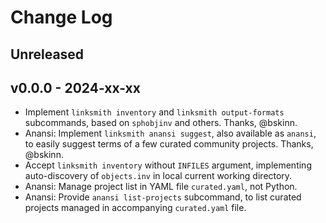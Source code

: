 # Change Log

## Unreleased

## v0.0.0 - 2024-xx-xx
- Implement `linksmith inventory` and `linksmith output-formats`
  subcommands, based on `sphobjinv` and others. Thanks, @bskinn.
- Anansi: Implement `linksmith anansi suggest`, also available as `anansi`,
  to easily suggest terms of a few curated community projects.
  Thanks, @bskinn.
- Accept `linksmith inventory` without `INFILES` argument, implementing
  auto-discovery of `objects.inv` in local current working directory.
- Anansi: Manage project list in YAML file `curated.yaml`, not Python.
- Anansi: Provide `anansi list-projects` subcommand, to list curated
  projects managed in accompanying `curated.yaml` file.
